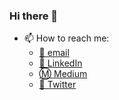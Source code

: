 ### Hi there 👋

- 📫 How to reach me:
    - [📧 email](mailto:henriwoodcock@gmail.com)
    - [📱 LinkedIn](https://www.linkedin.com/in/henri-woodcock-682338155/)
    - [Ⓜ️ Medium](https://medium.com/@henriwoodcock)
    - [🦉 Twitter](https://twitter.com/henriwoodcock)
<!--
**henriwoodcock/henriwoodcock** is a ✨ _special_ ✨ repository because its `README.md` (this file) appears on your GitHub profile.

Here are some ideas to get you started:

- 🔭 I’m currently working on ...
- 🌱 I’m currently learning ...
- 👯 I’m looking to collaborate on ...
- 🤔 I’m looking for help with ...
- 💬 Ask me about ...
- 📫 How to reach me: ...
- 😄 Pronouns: ...
- ⚡ Fun fact: ...
-->
